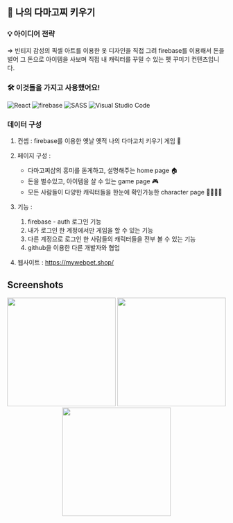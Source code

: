  ## ️🐹 나의 다마고찌 키우기


### 💡 아이디어 전략

   ⇒ 빈티지 감성의 픽셀 아트를 이용한 옷 디자인을 직접 그려 firebase를 이용해서 돈을 벌어 그 돈으로 아이템을 사보며 직접 내 캐릭터를 꾸밀 수 있는 펫 꾸미기 컨텐츠입니다.

### 🛠 이것들을 가지고 사용했어요!

 <img alt="React" src="https://img.shields.io/badge/react%20-skyblue.svg?&style=for-the-badge&logo=react&logoColor=white"/>
 <img alt="firebase" src="https://img.shields.io/badge/firebase%20-red.svg?&style=for-the-badge&logo=FIREBASE&logoColor=white"/> 
 <img alt="SASS" src="https://img.shields.io/badge/STYLEDCOMPONENTS%20-hotpink.svg?&style=for-the-badge&logo=SASS&logoColor=white"/>  
 <img alt="Visual Studio Code" src="https://img.shields.io/badge/Visual%20Studio%20Code-0078d7.svg?&style=for-the-badge&logo=visual-studio-code&logoColor=white"/>



### 데이터 구성


1. 컨셉 : firebase를 이용한 옛날 옛적 나의 다마고치 키우기 게임 🐹

2. 페이지 구성 :  
   - 다마고찌샵의 흥미를 돋게하고, 설명해주는 home page 🏠
   - 돈을 벌수있고, 아이템을 살 수 있는 game page 🎮
   - 모든 사람들이 다양한 캐릭터들을 한눈에 확인가능한 character page 👨‍👩‍👧‍👦
    
3. 기능 :  
    1. firebase - auth 로그인 기능
    2. 내가 로그인 한 계정에서만 게임을 할 수 있는 기능
    3. 다른 계정으로 로그인 한 사람들의 캐릭터들을 전부 볼 수 있는 기능
    4. github을 이용한 다른 개발자와 협업

4. 웹사이트 : https://mywebpet.shop/

## Screenshots
<div align="center">
    <img width="250" src="https://user-images.githubusercontent.com/59499779/149330176-99be55c1-f6b7-454b-9fa8-6764cf21e4ff.png">    
    <img width="250" src="https://user-images.githubusercontent.com/59499779/149330186-0457c062-5e57-4bea-81ed-754a9903d01e.png">
    <img width="250" src="https://user-images.githubusercontent.com/59499779/149330189-a06e6061-2068-4531-88e1-f8704a6c0f39.png">
</div>
